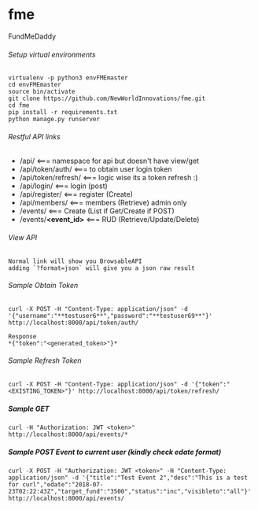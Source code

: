 # fme
FundMeDaddy


###### Setup virtual environments
    virtualenv -p python3 envFMEmaster
    cd envFMEmaster
    source bin/activate
    git clone https://github.com/NewWorldInnovations/fme.git
    cd fme
    pip install -r requirements.txt
    python manage.py runserver
    
###### Restful API links
   * /api/                     <=== namespace for api but doesn't have view/get
   * /api/token/auth/          <=== to obtain user login token
   * /api/token/refresh/       <=== logic wise its a token refresh :)
   * /api/login/               <=== login (post)
   * /api/register/            <=== register (Create)
   * /api/members/             <=== members (Retrieve) admin only
   * /events/                  <=== Create (List if Get/Create if POST)
   * /events/**<event_id>**    <=== RUD (Retrieve/Update/Delete)

###### View API
    Normal link will show you BrowsableAPI
    adding `?format=json` will give you a json raw result
   
###### Sample Obtain Token
    curl -X POST -H "Content-Type: application/json" -d '{"username":"**testuser6**","password":"**testuser69**"}' http://localhost:8000/api/token/auth/ 
    
    Response
    *{"token":"<generated_token>"}*
    
###### Sample Refresh Token
    curl -X POST -H "Content-Type: application/json" -d '{"token":"<EXISTING_TOKEN>"}' http://localhost:8000/api/token/refresh/
  
##### Sample GET
    curl -H "Authorization: JWT <token>" http://localhost:8000/api/events/*
        
##### Sample POST Event to current user (kindly check edate format)
    curl -X POST -H "Authorization: JWT <token>" -H "Content-Type: application/json" -d '{"title":"Test Event 2","desc":"This is a test for curl","edate":"2018-07-23T02:22:43Z","target_fund":"3500","status":"inc","visibleto":"all"}'  http://localhost:8000/api/events/
        
        
    
